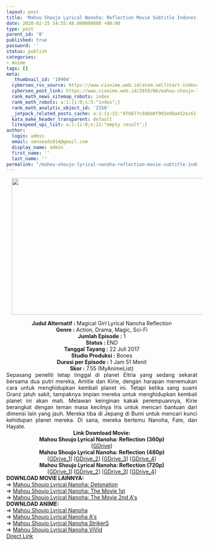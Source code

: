 ```yaml
---
layout: post
title: 'Mahou Shoujo Lyrical Nanoha: Reflection Movie Subtitle Indonesia'
date: 2020-02-25 14:55:48.000000000 +00:00
type: post
parent_id: '0'
published: true
password: ''
status: publish
categories:
- Anime
tags: []
meta:
  _thumbnail_id: '19904'
  cyberseo_rss_source: https://www.ciunime.web.id/atom.xml?start-index=1201&max-results=150
  cyberseo_post_link: https://www.ciunime.web.id/2019/06/mahou-shoujo-lyrical-nanoha-reflection.html
  rank_math_news_sitemap_robots: index
  rank_math_robots: a:1:{i:0;s:5:"index";}
  rank_math_analytic_object_id: '2150'
  _jetpack_related_posts_cache: a:1:{s:32:"8f6677c9d6b0f903e98ad32ec61f8deb";a:2:{s:7:"expires";i:1657111151;s:7:"payload";a:0:{}}}
  kata_make_header_transparent: default
  litespeed_vpi_list: a:1:{i:0;s:12:"empty result";}
author:
  login: admin
  email: senseads014@gmail.com
  display_name: admin
  first_name: ''
  last_name: ''
permalink: "/mahou-shoujo-lyrical-nanoha-reflection-movie-subtitle-indonesia/"
---
```

<div class="separator" style="clear: both; text-align: center;"><a href="https://1.bp.blogspot.com/--GBnGp4YCPA/XQcTsRumWvI/AAAAAAAAafI/bfa_Be7uBOYD5n2mVVdREvD0BRW3-XcfACLcBGAs/s1600/Mahou%2BShoujo%2BLyrical%2BNanoha%2B-%2BReflection.jpg" imageanchor="1" style="margin-left: 1em; margin-right: 1em;"><img border="0" data-original-height="720" data-original-width="1280" height="360" src="{{ site.baseurl }}/assets/2020/02/Mahou%2BShoujo%2BLyrical%2BNanoha%2B-%2BReflection.jpg" width="640" /></a></div>
<p>
<div style="text-align: center;"><b>Judul</b><b><b> Alternatif</b> :</b> Magical Girl Lyrical Nanoha Reflection</div>
<div style="text-align: center;"><b><b>Genre :</b></b> Action, Drama, Magic, Sci-Fi</div>
<div style="text-align: center;"><b>Jumlah Episode :</b> 1<br /><b>Status :&nbsp;</b>END<br /><b>Tanggal Tayang :</b> 22 Juli 2017<br /><b>Studio Produksi :</b> Bones<br /><b>Durasi per Episode :</b> 1 Jam 51 Menit</div>
<div style="text-align: center;"><b>Skor :</b> 7.55 (MyAnimeList)</div>
<div style="text-align: center;"></div>
<div style="text-align: justify;">Sepasang peneliti tetap tinggal di planet Eltria yang sedang sekarat bersama dua putri mereka, Amitie dan Kirie, dengan harapan menemukan cara untuk menghidupkan kembali planet ini. Tetapi ketika sang suami Granz jatuh sakit, tampaknya impian mereka untuk menghidupkan kembali planet ini akan mati. Melawan keinginan kakak perempuannya, Kirie berangkat dengan teman masa kecilnya Iris untuk mencari bantuan dari dimensi lain yang jauh. Mereka tiba di Jepang di Bumi untuk mencari kunci kehidupan planet mereka. Di sana, mereka bertemu Nanoha, Fate, dan Hayate.</div>
<div style="text-align: justify;"></div>
<div style="text-align: justify;"></div>
<div style="text-align: center;"><b>Link Download Movie:</b></div>
<div style="text-align: center;">
<div style="text-align: center;"><b>Mahou Shoujo Lyrical Nanoha: Reflection (360p)</b></div>
</div>
<div style="text-align: center;">[<a href="https://drive.google.com/uc?id=1JQ947SOCi0SRPSley-IcxSU-aP7uAiej" target="_blank" rel="noopener">GDrive</a>]</div>
<div style="text-align: center;"></div>
<div style="text-align: center;"><b>Mahou Shoujo Lyrical Nanoha: Reflection (480p)</b><br />[<a href="https://drive.google.com/uc?export=download&amp;id=1qK6RmViRLMSItnAcbG48SH15c1tOQGX7" target="_blank" rel="noopener">GDrive_1</a>] [<a href="https://drive.google.com/uc?export=download&amp;id=1lCaQ2NKJZgp_YyRp-l7SzW6UhVgTBWCo" target="_blank" rel="noopener">GDrive_2</a>] [<a href="https://drive.google.com/uc?export=download&amp;id=1HdqwPKIp5-Zg7KNpyTz63RMq7Q4gEjZ_" target="_blank" rel="noopener">GDrive_3</a>] [<a href="https://drive.google.com/uc?id=1eZKo9OO9DsG_eB_EkXgddBrAIGowQQJX" target="_blank" rel="noopener">GDrive_4</a>]</div>
<div style="text-align: center;"><b>Mahou Shoujo Lyrical Nanoha: Reflection (720p)</b><br />[<a href="https://drive.google.com/uc?export=download&amp;id=1iGQ3-wTWuY0dutFBc45vFm3EXSDFW2qt" target="_blank" rel="noopener">GDrive_1</a>] [<a href="https://drive.google.com/uc?export=download&amp;id=1vJM4n542WgUQTzKilOtXpH3QdcLJw6_H" target="_blank" rel="noopener">GDrive_2</a>] [<a href="https://drive.google.com/uc?export=download&amp;id=1tuYZ4m7ScPmp1J_OEXwDAPLQNlDOpkC_" target="_blank" rel="noopener">GDrive_3</a>] [<a href="https://drive.google.com/uc?id=1B5ke7H3iwaA1Mj16Sb9MpYhA8lW1jA6v" target="_blank" rel="noopener">GDrive_4</a>]
<div style="text-align: left;"></div>
<div style="text-align: left;"></div>
<div style="text-align: left;"><b>DOWNLOAD MOVIE&nbsp;</b><b>LAINNYA</b><b>:</b></div>
<div style="text-align: left;"></div>
<div style="text-align: left;">=&gt;&nbsp;<a href="https://www.ciunime.web.id/2019/07/mahou-shoujo-lyrical-nanoha-detonation.html" target="_blank" rel="noopener">Mahou Shoujo Lyrical Nanoha: Detonation</a></div>
<div style="text-align: left;">=&gt;&nbsp;<a href="https://www.ciunime.web.id/2019/01/mahou-shoujo-lyrical-nanoha-movie-1st.html" target="_blank" rel="noopener">Mahou Shoujo Lyrical Nanoha: The Movie 1st</a></div>
<div style="text-align: left;">=&gt;&nbsp;<a href="https://www.ciunime.web.id/2019/01/mahou-shoujo-lyrical-nanoha-movie-2nd.html" target="_blank" rel="noopener">Mahou Shoujo Lyrical Nanoha: The Movie 2nd A's</a></div>
<div style="text-align: left;"></div>
<div style="text-align: left;"><b>DOWNLOAD ANIME:</b></div>
<div style="text-align: left;"></div>
<div style="text-align: left;">=&gt;&nbsp;<a href="https://www.ciunime.web.id/2019/07/mahou-shoujo-lyrical-nanoha-episode-01.html" target="_blank" rel="noopener">Mahou Shoujo Lyrical Nanoha</a></div>
<div style="text-align: left;">=&gt;&nbsp;<a href="https://www.ciunime.web.id/2019/07/mahou-shoujo-lyrical-nanoha-as-episode.html" target="_blank" rel="noopener">Mahou Shoujo Lyrical Nanoha A's</a></div>
<div style="text-align: left;">=&gt;&nbsp;<a href="https://www.ciunime.web.id/2019/07/mahou-shoujo-lyrical-nanoha-strikers.html" target="_blank" rel="noopener">Mahou Shoujo Lyrical Nanoha StrikerS</a></div>
<div style="text-align: left;">=&gt;&nbsp;<a href="https://www.ciunime.web.id/2019/07/mahou-shoujo-lyrical-nanoha-vivid.html" target="_blank" rel="noopener">Mahou Shoujo Lyrical Nanoha ViVid</a></div>
<div style="text-align: left;"></div>
</div>
<link rel="stylesheet" href="https://cdnjs.cloudflare.com/ajax/libs/font-awesome/4.7.0/css/font-awesome.min.css" />
<div class="divbtn"> <a href="https://handymansurrender.com/fihup8buzv?key=94550f7ce39444073321dde3b8782f97" class="btn"><i class="fa fa-download"></i> Direct Link</a> </div>
